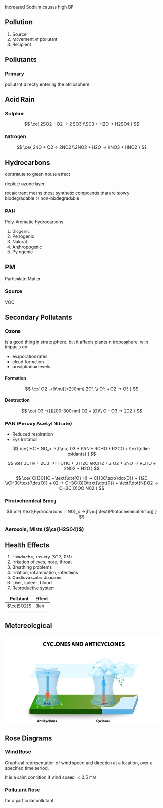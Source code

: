 Increased Sodium causes high BP

## Pollution

1.  Source
1.  Movement of pollutant
1.  Recipient

## Pollutants

### Primary

pollutant directly entering the atmosphere

## Acid Rain

### Sulphur

$$
\ce{
2SO2 + O2 -> 2 SO3 \\SO3 + H2O -> H2SO4
}
$$

### Nitrogen

$$
\ce{
2NO + O2 -> 2NO2 \\2NO2 + H2O -> HNO3 + HNO2
}
$$

## Hydrocarbons

contribute to green house effect

deplete ozone layer

recalcitrant means these synthetic compounds that are slowly biodegradable or non-biodegradable

### PAH

Poly-Aromatic Hydrocarbons

1. Biogenic
2. Petrogenic
3. Natural
4. Anthropogenic
5. Pyrogenic

## PM

Particulate Matter

### Source

VOC

## Secondary Pollutants

### Ozone

is a good thing in stratosphere. but it affects plants in troposphere, with impacts on

- evaporation rates
- cloud formation
- precipitation levels

#### Formation

$$
\ce{
O2
->[h\nu][<200nm]
2O^. \\
O^. + O2
->
O3
}
$$

#### Destruction

$$
\ce{
O3
->[][200-300 nm]
O2 + [O]\\
O + O3 -> 2O2
}
$$

### PAN (Peroxy Acetyl Nitrate)

- Reduced respiration
- Eye Irritation

$$
\ce{
HC + NO_x ->[h\nu] O3 + PAN + RCHO + R2CO + \text{other oxidants}
}
$$

$$
\ce{
3CH4 + 2O3 -> H-CHO + 3 H2O \\RCH2 + 2 O2 + 2NO -> RCHO + 2NO2 + H2O
}
$$

$$
\ce{
CH3CHO + \text{\dot{O} H} -> CH3C\text{\dot{O}} + H2O \\CH3C\text{\dot{O}} + O2 ->
CH3C(O)O\text{\dot{O}} + \text{\dot{N}}O2 ->
CH3C(O)OO NO2
}
$$

### Photochemical Smog

$$
\ce{
\text{Hydrocarbons + NO}_x ->[h\nu] \text{Photochemical Smog}
}
$$

### Aerosols, Mists ($\ce{H2SO4}$)

## Health Effects

1. Headache, anxiety (SO2, PM)
2. Irritation of eyes, nose, throat
3. Breathing problems
4. Irriation, inflammation, infections
5. Cardiovascular diseases
6. Liver, spleen, blood
7. Reproductive system

| Pollutant  | Effect |
| ---------- | ------ |
| $\ce{SO2}$ | Blah   |
|            |        |
|            |        |

## Metereological

![What Is an Anticyclone? - WorldAtlas](assets/06/shutterstock-392275552.jpg)

## Rose Diagrams

### Wind Rose

Graphical representation of wind speed and direction at a location, over a specified time period.

It is a calm condition if wind speed $< 0.5 \text{ m/s}$

### Pollutant Rose

for a particular pollutant
